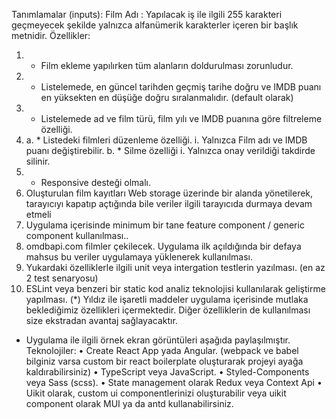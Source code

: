 Tanımlamalar (inputs):
Film Adı : Yapılacak iş ile ilgili 255 karakteri geçmeyecek şekilde yalnızca alfanümerik karakterler içeren bir başlık metnidir.
Özellikler:
1. * Film ekleme yapılırken tüm alanların doldurulması zorunludur.
2. * Listelemede, en güncel tarihden geçmiş tarihe doğru ve IMDB puanı en yüksekten en düşüğe doğru sıralanmalıdır. (default olarak)
3. * Listelemede ad ve film türü, film yılı ve IMDB puanına göre filtreleme özelliği.
4. a. * Listedeki filmleri düzenleme özelliği.
i. Yalnızca Film adı ve IMDB puanı değiştirebilir.
b. * Silme özelliği
i. Yalnızca onay verildiği takdirde silinir.
5. * Responsive desteği olmalı.
6. Oluşturulan film kayıtları Web storage üzerinde bir alanda yönetilerek, tarayıcıyı kapatıp açtığında bile
veriler ilgili tarayıcıda durmaya devam etmeli
7. Uygulama içerisinde minimum bir tane feature component / generic component kullanılması..
8. omdbapi.com filmler çekilecek. Uygulama ilk
açıldığında bir defaya mahsus bu veriler uygulamaya yüklenerek kullanılması.
9. Yukardaki özelliklerle ilgili unit veya intergation testlerin yazılması. (en az 2 test senaryosu)
10. ESLint veya benzeri bir static kod analiz teknolojisi kullanılarak geliştirme yapılması.
(*) Yıldız ile işaretli maddeler uygulama içerisinde mutlaka beklediğimiz özellikleri içermektedir. Diğer
özelliklerin de kullanılması size ekstradan avantaj sağlayacaktır.
- Uygulama ile ilgili örnek ekran görüntüleri aşağıda paylaşılmıştır.
Teknolojiler:
• Create React App yada Angular.
(webpack ve babel bilginiz varsa custom bir react boilerplate oluşturarak projeyi ayağa kaldırabilirsiniz)
• TypeScript veya JavaScript.
• Styled-Components veya Sass (scss).
• State management olarak Redux veya Context Api
• Uikit olarak, custom ui componentlerinizi oluşturabilir veya uikit component olarak MUI ya da antd
kullanabilirsiniz.
